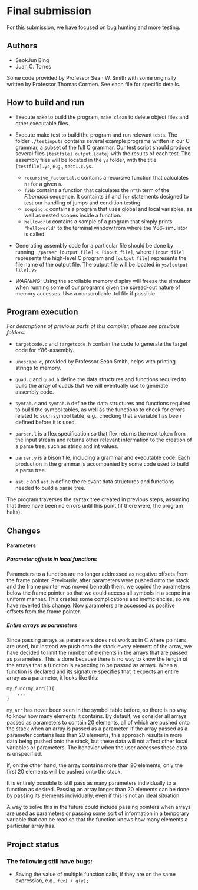 # Final submission

For this submission, we have focused on bug hunting and more testing.

## Authors
- SeokJun Bing
- Juan C. Torres

Some code provided by Professor Sean W. Smith with some originally written by Professor Thomas Cormen. See each file for specific details.

## How to build and run

- Execute `make` to build the program, `make clean` to delete object files and other executable files.

- Execute make test to build the program and run relevant tests. The folder `./testinputs` contains several example programs written in our C grammar, a subset of the full C grammar. Our test script should produce several files `[testfile].output.{date}` with the results of each test. The assembly files will be located in the `ys` folder, with the title `[testfile].ys`, e.g., `test1.c.ys`.

    - `recursive_factorial.c` contains a recursive function that calculates `n!` for a given `n`.
    - `fibb` contains a function that calculates the `n^th` term of the _Fibonacci_ sequence. It containts `if` and `for` statements designed to test our handling of jumps and condition testing.
    - `scoping.c` contains a program that uses global and local variables, as well as nested scopes inside a function.
    - `helloworld` contains a sample of a program that simply prints `"helloworld"` to the terminal window from where the Y86-simulator is called.


- Generating assembly code for a particular file should be done by running `./parser [output file] < [input file]`, where `[input file]` represents the high-level C program and `[output file]` represents the file name of the output file. The output file will be located in `ys/[output file].ys`

- *WARNING*: Using the scrollable memory display will freeze the simulator when running some of our programs given the spread-out nature of memory accesses. Use a nonscrollable .tcl file if possible.

## Program execution

*For descriptions of previous parts of this compiler, please see previous folders.*

- `targetcode.c` and `targetcode.h` contain the code to generate the target code for Y86-assembly.

- `unescape.c`, provided by Professor Sean Smith, helps with printing strings to memory.

- `quad.c` and `quad.h` define the data structures and functions required to build the array of quads that we will eventually use to generate assembly code.

- `symtab.c` and `symtab.h` define the data structures and functions required to build the symbol tables, as well as the functions to check for errors related to such symbol table,
e.g., checking that a variable has been defined before it is used.

- `parser.l` is a flex specification so that flex returns the next token from the input stream and returns other relevant information to the creation of a parse tree, such as string and int values.

- `parser.y` is a bison file, including a grammar and executable code. Each production in the grammar is accompanied by some code used to build a parse tree.

- `ast.c` and `ast.h` define the relevant data structures and functions needed to build a parse tree.

The program traverses the syntax tree created in previous steps, assuming that there have been no errors until this point (if there were, the program halts).


## Changes
#### Parameters
##### Parameter offsets in local functions
Parameters to a function are no longer addressed as negative offsets from the frame pointer. Previously, after parameters were pushed onto the stack and the frame pointer was moved beneath them, we
copied the parameters below the frame pointer so that we could access all symbols in a scope in a uniform
manner. This creates some complications and inefficiencies, so we have reverted this change. Now
parameters are accessed as positive offsets from the frame pointer.

##### Entire arrays as parameters
Since passing arrays as parameters does not work as in C where pointers are used, but instead
we push onto the stack every element of the array, we have decided to limit the number of elements
in the arrays that are passed as parameters.
This is done because there is no way to know the length of the arrays that a function is expecting to be passed as arrays. When a function is declared and its signature specifies that it expects an
entire array as a parameter, it looks like this:

    my_func(my_arr[]){
        ...
    }

`my_arr` has never been seen in the symbol table before, so there is no way to know how many elements
it contains. By default, we consider all arrays passed as parameters to contain 20 elements, all of
which are pushed onto the stack when an array is passed as a parameter. If the array passed as a
parameter contains less than 20 elements, this approach results in more data being pushed onto the
stack, but these data will not affect other local variables or parameters. The behavior when the user
accesses these data is unspecified.

If, on the other hand, the array contains more than 20 elements, only the first 20 elements will be
pushed onto the stack.

It is entirely possible to still pass as many parameters individually to a function as desired. Passing
an array longer than 20 elements can be done by passing its elements individually, even if this is not
an ideal situation.

A way to solve this in the future could include passing pointers when arrays are used as parameters
or passing some sort of information in a temporary variable that can be read so that the function knows
how many elements a particular array has.


## Project status

### The following still have bugs:

- Saving the value of multiple function calls, if they are on the same expression,
e.g., `f(x) + g(y);`
